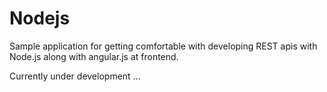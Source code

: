 # Nodejs
Sample application for getting comfortable with developing REST apis with Node.js along with angular.js at frontend.

Currently under development ... 
